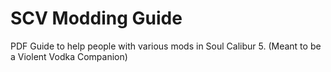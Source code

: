 # SCV Modding Guide
PDF Guide to help people with various mods in Soul Calibur 5. (Meant to be a Violent Vodka Companion)
